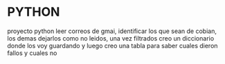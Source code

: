 # PYTHON
proyecto python leer correos de gmai, identificar los que sean de cobian, los demas dejarlos como no leidos, una vez filtrados creo un diccionario donde los voy guardando y luego creo una tabla para saber cuales dieron fallos y cuales no
